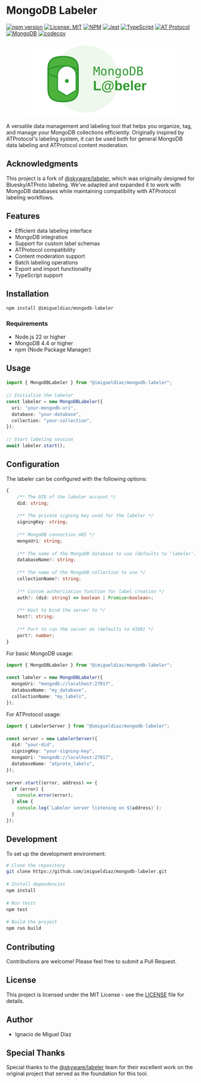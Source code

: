 # MongoDB Labeler

[![npm version](https://img.shields.io/npm/v/@imigueldiaz/mongodb-labeler.svg)](https://www.npmjs.com/package/@imigueldiaz/mongodb-labeler)
[![License: MIT](https://img.shields.io/badge/License-MIT-yellow.svg)](https://opensource.org/licenses/MIT)
[![NPM](https://img.shields.io/badge/npm-%23CB3837.svg?style=flat&logo=npm&logoColor=white)](https://www.npmjs.com/)
[![Jest](https://img.shields.io/badge/tested_with-jest-%23C21325?logo=jest)](https://jestjs.io/)
[![TypeScript](https://img.shields.io/badge/TypeScript-%23007ACC.svg?logo=typescript&logoColor=white)](https://www.typescriptlang.org/)
[![AT Protocol](https://img.shields.io/badge/AT_Protocol-compatible-blue)](https://atproto.com/)
[![MongoDB](https://img.shields.io/badge/MongoDB-%234ea94b.svg?logo=mongodb&logoColor=white)](https://www.mongodb.com/)
[![codecov](https://codecov.io/gh/imigueldiaz/mongodb-labeler/graph/badge.svg?token=MRBW95LY97)](https://codecov.io/gh/imigueldiaz/mongodb-labeler)

<p align="center">
  <img src="assets/logo.svg" width="400" alt="MongoDB Labeler Logo">
</p>

A versatile data management and labeling tool that helps you organize, tag, and manage your MongoDB collections efficiently. Originally inspired by ATProtocol's labeling system, it can be used both for general MongoDB data labeling and ATProtocol content moderation.

## Acknowledgments

This project is a fork of [@skyware/labeler](https://github.com/skyware-js/labeler), which was originally designed for Bluesky/ATProto labeling. We've adapted and expanded it to work with MongoDB databases while maintaining compatibility with ATProtocol labeling workflows.

## Features

- Efficient data labeling interface
- MongoDB integration
- Support for custom label schemas
- ATProtocol compatibility
- Content moderation support
- Batch labeling operations
- Export and import functionality
- TypeScript support

## Installation

```bash
npm install @imigueldiaz/mongodb-labeler
```

### Requirements

- Node.js 22 or higher
- MongoDB 4.4 or higher
- npm (Node Package Manager)

## Usage

```typescript
import { MongoDBLabeler } from "@imigueldiaz/mongodb-labeler";

// Initialize the labeler
const labeler = new MongoDBLabeler({
  uri: "your-mongodb-uri",
  database: "your-database",
  collection: "your-collection",
});

// Start labeling session
await labeler.start();
```

## Configuration

The labeler can be configured with the following options:

```typescript
{
    /** The DID of the labeler account */
    did: string;

    /** The private signing key used for the labeler */
    signingKey: string;

    /** MongoDB connection URI */
    mongoUri: string;

    /** The name of the MongoDB database to use (defaults to 'labeler') */
    databaseName?: string;

    /** The name of the MongoDB collection to use */
    collectionName?: string;

    /** Custom authorization function for label creation */
    auth?: (did: string) => boolean | Promise<boolean>;

    /** Host to bind the server to */
    host?: string;

    /** Port to run the server on (defaults to 4100) */
    port?: number;
}
```

For basic MongoDB usage:

```typescript
import { MongoDBLabeler } from "@imigueldiaz/mongodb-labeler";

const labeler = new MongoDBLabeler({
  mongoUri: "mongodb://localhost:27017",
  databaseName: "my_database",
  collectionName: "my_labels",
});
```

For ATProtocol usage:

```typescript
import { LabelerServer } from "@imigueldiaz/mongodb-labeler";

const server = new LabelerServer({
  did: "your-did",
  signingKey: "your-signing-key",
  mongoUri: "mongodb://localhost:27017",
  databaseName: "atproto_labels",
});

server.start((error, address) => {
  if (error) {
    console.error(error);
  } else {
    console.log(`Labeler server listening on ${address}`);
  }
});
```

## Development

To set up the development environment:

```bash
# Clone the repository
git clone https://github.com/imigueldiaz/mongodb-labeler.git

# Install dependencies
npm install

# Run tests
npm test

# Build the project
npm run build
```

## Contributing

Contributions are welcome! Please feel free to submit a Pull Request.

## License

This project is licensed under the MIT License - see the [LICENSE](LICENSE) file for details.

## Author

- Ignacio de Miguel Díaz

## Special Thanks

Special thanks to the [@skyware/labeler](https://github.com/skyware-js/labeler) team for their excellent work on the original project that served as the foundation for this tool.
